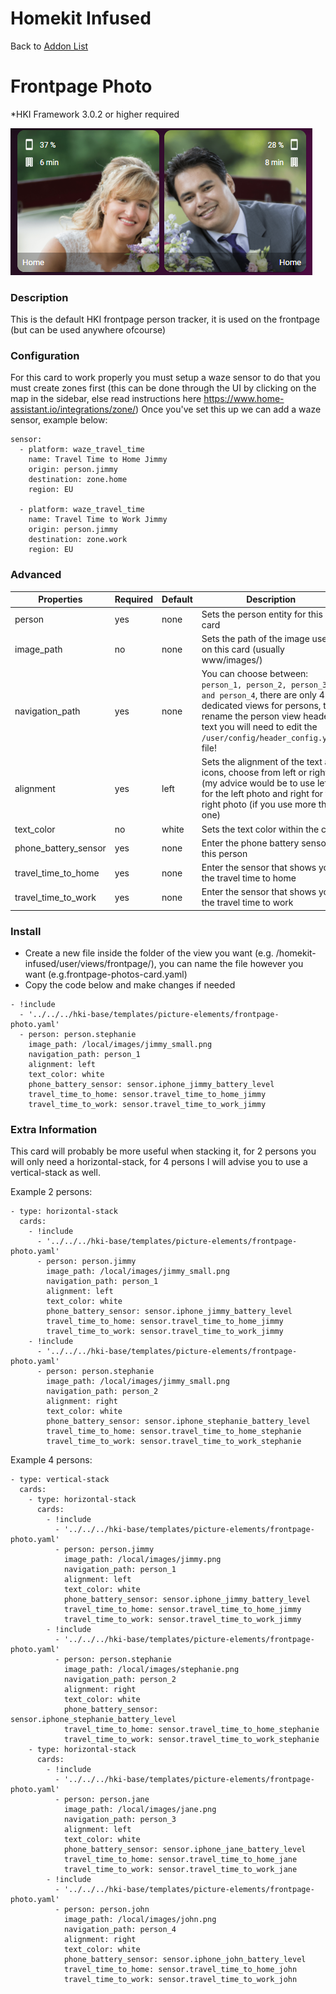 # Homekit Infused

Back to [Addon List](../addon_list.md)

# Frontpage Photo
*HKI Framework 3.0.2 or higher required

![Homekit Infused](../images/frontpage-photo.png)

### Description
This is the default HKI frontpage person tracker, it is used on the frontpage (but can be used anywhere ofcourse)

### Configuration
For this card to work properly you must setup a waze sensor to do that you must create zones first (this can be done through the UI by clicking on the map in the sidebar, else read instructions here https://www.home-assistant.io/integrations/zone/)
Once you've set this up we can add a waze sensor, example below:
```
sensor:
  - platform: waze_travel_time
    name: Travel Time to Home Jimmy
    origin: person.jimmy
    destination: zone.home
    region: EU

  - platform: waze_travel_time
    name: Travel Time to Work Jimmy
    origin: person.jimmy
    destination: zone.work
    region: EU
```

### Advanced

| Properties | Required | Default | Description |
|----------------------------------|-------------|----------------------------------|----------------------------------------------------------------------------------------------------------------------------------------------------------------------|
| person | yes | none | Sets the person entity for this card |
| image_path | no | none | Sets the path of the image used on this card (usually www/images/) |
| navigation_path | yes | none | You can choose between: `person_1, person_2, person_3 and person_4`, there are only 4 dedicated views for persons, to rename the person view header text you will need to edit the `/user/config/header_config.yaml` file! |
| alignment | yes | left | Sets the alignment of the text and icons, choose from left or right (my advice would be to use left for the left photo and right for the right photo (if you use more than one) |
| text_color | no | white | Sets the text color within the card |
| phone_battery_sensor | yes | none | Enter the phone battery sensor of this person |
| travel_time_to_home | yes | none | Enter the sensor that shows you the travel time to home |
| travel_time_to_work | yes | none | Enter the sensor that shows you the travel time to work |

### Install
- Create a new file inside the folder of the view you want (e.g. /homekit-infused/user/views/frontpage/), you can name the file however you want (e.g.frontpage-photos-card.yaml)
- Copy the code below and make changes if needed

```
- !include
  - '../../../hki-base/templates/picture-elements/frontpage-photo.yaml'
  - person: person.stephanie
    image_path: /local/images/jimmy_small.png
    navigation_path: person_1
    alignment: left
    text_color: white
    phone_battery_sensor: sensor.iphone_jimmy_battery_level
    travel_time_to_home: sensor.travel_time_to_home_jimmy
    travel_time_to_work: sensor.travel_time_to_work_jimmy
```

### Extra Information
This card will probably be more useful when stacking it, for 2 persons you will only need a horizontal-stack, for 4 persons I will advise you to use a vertical-stack as well.

Example 2 persons:
```
- type: horizontal-stack
  cards:
    - !include
      - '../../../hki-base/templates/picture-elements/frontpage-photo.yaml'
      - person: person.jimmy
        image_path: /local/images/jimmy_small.png
        navigation_path: person_1
        alignment: left
        text_color: white
        phone_battery_sensor: sensor.iphone_jimmy_battery_level
        travel_time_to_home: sensor.travel_time_to_home_jimmy
        travel_time_to_work: sensor.travel_time_to_work_jimmy
    - !include
      - '../../../hki-base/templates/picture-elements/frontpage-photo.yaml'
      - person: person.stephanie
        image_path: /local/images/jimmy_small.png
        navigation_path: person_2
        alignment: right
        text_color: white
        phone_battery_sensor: sensor.iphone_stephanie_battery_level
        travel_time_to_home: sensor.travel_time_to_home_stephanie
        travel_time_to_work: sensor.travel_time_to_work_stephanie
```

Example 4 persons:
```
- type: vertical-stack
  cards:
    - type: horizontal-stack
      cards:
        - !include
          - '../../../hki-base/templates/picture-elements/frontpage-photo.yaml'
          - person: person.jimmy
            image_path: /local/images/jimmy.png
            navigation_path: person_1
            alignment: left
            text_color: white
            phone_battery_sensor: sensor.iphone_jimmy_battery_level
            travel_time_to_home: sensor.travel_time_to_home_jimmy
            travel_time_to_work: sensor.travel_time_to_work_jimmy
        - !include
          - '../../../hki-base/templates/picture-elements/frontpage-photo.yaml'
          - person: person.stephanie
            image_path: /local/images/stephanie.png
            navigation_path: person_2
            alignment: right
            text_color: white
            phone_battery_sensor: sensor.iphone_stephanie_battery_level
            travel_time_to_home: sensor.travel_time_to_home_stephanie
            travel_time_to_work: sensor.travel_time_to_work_stephanie
    - type: horizontal-stack
      cards:
        - !include
          - '../../../hki-base/templates/picture-elements/frontpage-photo.yaml'
          - person: person.jane
            image_path: /local/images/jane.png
            navigation_path: person_3
            alignment: left
            text_color: white
            phone_battery_sensor: sensor.iphone_jane_battery_level
            travel_time_to_home: sensor.travel_time_to_home_jane
            travel_time_to_work: sensor.travel_time_to_work_jane
        - !include
          - '../../../hki-base/templates/picture-elements/frontpage-photo.yaml'
          - person: person.john
            image_path: /local/images/john.png
            navigation_path: person_4
            alignment: right
            text_color: white
            phone_battery_sensor: sensor.iphone_john_battery_level
            travel_time_to_home: sensor.travel_time_to_home_john
            travel_time_to_work: sensor.travel_time_to_work_john
```

